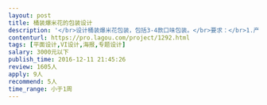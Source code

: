 ```yaml
---                
layout: post       
title: 桶装爆米花的包装设计           
description: '</br>设计桶装爆米花包装，包括3-4款口味包装。</br>要求：</br>1.产品整体风格一致，视觉冲击强，创新，美</br>2.后续其他系列产品，可持续使用该风格</br>3.欧美风，插画，卡通等风格都可以</br>'     
contenturl: https://pro.lagou.com/project/1292.html      
tags: [平面设计,VI设计,海报,专题设计]            
salary: 3000元以下          
publish_time: 2016-12-11 21:45:26         
review: 1605人                   
apply: 9人                   
recommend: 5人                   
time_range: 小于1周              
---                 
```


